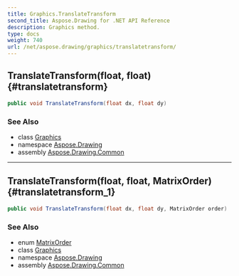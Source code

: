 ```yaml
---
title: Graphics.TranslateTransform
second_title: Aspose.Drawing for .NET API Reference
description: Graphics method. 
type: docs
weight: 740
url: /net/aspose.drawing/graphics/translatetransform/
---
```

## TranslateTransform(float, float) {#translatetransform}

```csharp
public void TranslateTransform(float dx, float dy)
```

### See Also

* class [Graphics](../)
* namespace [Aspose.Drawing](../../graphics/)
* assembly [Aspose.Drawing.Common](../../../)

---

## TranslateTransform(float, float, MatrixOrder) {#translatetransform_1}

```csharp
public void TranslateTransform(float dx, float dy, MatrixOrder order)
```

### See Also

* enum [MatrixOrder](../../../aspose.drawing.drawing2d/matrixorder/)
* class [Graphics](../)
* namespace [Aspose.Drawing](../../graphics/)
* assembly [Aspose.Drawing.Common](../../../)



